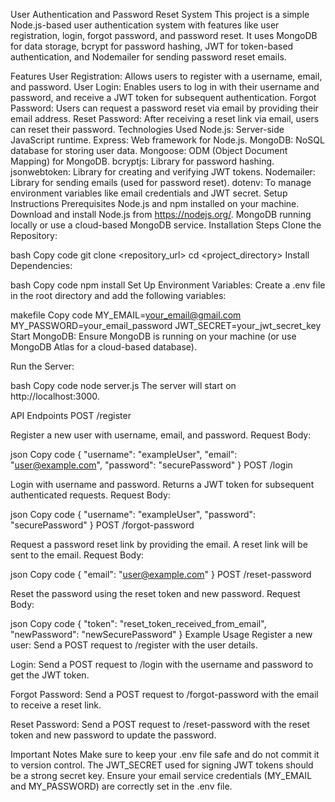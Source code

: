 User Authentication and Password Reset System
This project is a simple Node.js-based user authentication system with features like user registration, login, forgot password, and password reset. It uses MongoDB for data storage, bcrypt for password hashing, JWT for token-based authentication, and Nodemailer for sending password reset emails.

Features
User Registration: Allows users to register with a username, email, and password.
User Login: Enables users to log in with their username and password, and receive a JWT token for subsequent authentication.
Forgot Password: Users can request a password reset via email by providing their email address.
Reset Password: After receiving a reset link via email, users can reset their password.
Technologies Used
Node.js: Server-side JavaScript runtime.
Express: Web framework for Node.js.
MongoDB: NoSQL database for storing user data.
Mongoose: ODM (Object Document Mapping) for MongoDB.
bcryptjs: Library for password hashing.
jsonwebtoken: Library for creating and verifying JWT tokens.
Nodemailer: Library for sending emails (used for password reset).
dotenv: To manage environment variables like email credentials and JWT secret.
Setup Instructions
Prerequisites
Node.js and npm installed on your machine.
Download and install Node.js from https://nodejs.org/.
MongoDB running locally or use a cloud-based MongoDB service.
Installation Steps
Clone the Repository:

bash
Copy code
git clone <repository_url>
cd <project_directory>
Install Dependencies:

bash
Copy code
npm install
Set Up Environment Variables:
Create a .env file in the root directory and add the following variables:

makefile
Copy code
MY_EMAIL=your_email@gmail.com
MY_PASSWORD=your_email_password
JWT_SECRET=your_jwt_secret_key
Start MongoDB:
Ensure MongoDB is running on your machine (or use MongoDB Atlas for a cloud-based database).

Run the Server:

bash
Copy code
node server.js
The server will start on http://localhost:3000.

API Endpoints
POST /register

Register a new user with username, email, and password.
Request Body:

json
Copy code
{
  "username": "exampleUser",
  "email": "user@example.com",
  "password": "securePassword"
}
POST /login

Login with username and password. Returns a JWT token for subsequent authenticated requests.
Request Body:

json
Copy code
{
  "username": "exampleUser",
  "password": "securePassword"
}
POST /forgot-password

Request a password reset link by providing the email. A reset link will be sent to the email.
Request Body:

json
Copy code
{
  "email": "user@example.com"
}
POST /reset-password

Reset the password using the reset token and new password.
Request Body:

json
Copy code
{
  "token": "reset_token_received_from_email",
  "newPassword": "newSecurePassword"
}
Example Usage
Register a new user:
Send a POST request to /register with the user details.

Login:
Send a POST request to /login with the username and password to get the JWT token.

Forgot Password:
Send a POST request to /forgot-password with the email to receive a reset link.

Reset Password:
Send a POST request to /reset-password with the reset token and new password to update the password.

Important Notes
Make sure to keep your .env file safe and do not commit it to version control.
The JWT_SECRET used for signing JWT tokens should be a strong secret key.
Ensure your email service credentials (MY_EMAIL and MY_PASSWORD) are correctly set in the .env file.
